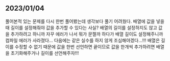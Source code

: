 ## 2023/01/04
풀어본적 있는 문제를 다시 한번 풀어봤는데 생각보다 풀기 어려웠다. 배열에 값을 넣을 때 길이를 설정해줘야 값을 추가할 수 있다는 사실? 배열의 길이를 설정하지도 않고 값을 추가하려고 하니까 자꾸 에러가 나서 뭐가 문젤까 하다가 배열 길이도 설정해주니까 컴파일 에러가 사라졌다... 다음에는 같은 실수를 하지 않게 조심해야겠다...!!! 배열은 길이를 수정할 수 없기 때문에 값을 한번 선언하면 끝이므로 값을 한개씩 추가하려면 배열을 초기화해주거나 길이를 선언해주자!!!